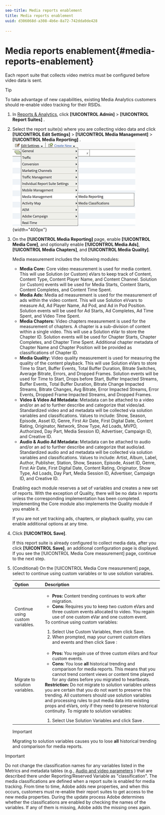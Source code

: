 ```yaml
---
seo-title: Media reports enablement
title: Media reports enablement
uuid: d306068d-a308-4b6e-8a72-742dda0de428

---
```


# Media reports enablement{#media-reports-enablement}

Each report suite that collects video metrics must be configured before video data is sent.

>[!TIP]
>
>To take advantage of new capabilities, existing Media Analytics customers should re-enable video tracking for their RSIDs.

1. In [Reports & Analytics](https://my.omniture.com/login/), click  **[!UICONTROL Admin]** > **[!UICONTROL Report Suites]** . 
1. Select the report suite(s) where you are collecting video data and click  **[!UICONTROL Edit Settings]** > **[!UICONTROL Media Management]** > **[!UICONTROL Media Reporting]** .  
   ![](assets/media-reporting.png){width="400px"}

1. On the **[!UICONTROL Media Reporting]** page, enable **[!UICONTROL Media Core]**, and optionally enable **[!UICONTROL Media Ads]**, **[!UICONTROL Media Chapters]**, and **[!UICONTROL Media Quality]**.

   Media measurement includes the following modules:

    * **Media Core:** Core video measurement is used for media content. This will use Solution (or Custom) eVars to keep track of Content, Content Type, Content Player Name, and Content Channel. Solution (or Custom) events will be used for Media Starts, Content Starts, Content Completes, and Content Time Spent. 
    * **Media Ads:** Media ad measurement is used for the measurement of ads within the video content. This will use Solution eVvars to measure Ad, Ad Player Name, Ad Pod, and Ad in Pod Position. Solution events will be used for Ad Starts, Ad Completes, Ad Time Spent, and Video Time Spent. 
    * **Media Chapters:** Video chapters measurement is used for the measurement of chapters. A chapter is a sub-division of content within a single video. This will use a Solution eVar to store the Chapter ID. Solution events will be used for Chapter Starts, Chapter Completes, and Chapter Time Spent. Additional chapter metadata of Chapter Name and Chapter Position will be provided as classifications of Chapter ID. 
    * **Media Quality:** Video quality measurement is used for measuring the quality of the content playback. This will use Solution eVars to store Time to Start, Buffer Events, Total Buffer Duration, Bitrate Switches, Average Bitrate, Errors, and Dropped Frames. Solution events will be used for Time to Start, Drops before Start, Buffer Impacted Streams, Buffer Events, Total Buffer Duration, Bitrate Change Impacted Streams, Bitrate Changes, Avg Bitrate, Error Impacted Streams, Error Events, Dropped Frame Impacted Streams, and Dropped Frames. 
    * **Video & Video Ad Metadata:** Metadata can be attached to a video and/or an ad to further describe and categorize that video/ad. Standardized video and ad metadata will be collected via solution variables and classifications. Values to include: Show, Season, Episode, Asset ID, Genre, First Air Date, First Digital Date, Content Rating, Originator, Network, Show Type, Ad Loads, MVPD, Authorized, Day Part, Media Session ID, Advertiser, Campaign ID, and Creative ID. 
    * **Audio & Audio Ad Metadata:** Metadata can be attached to audio and/or an ad to further describe and categorize that audio/ad. Standardized audio and ad metadata will be collected via solution variables and classifications. Values to include: Artist, Album, Label, Author, Publisher, Station, Show, Season, Episode, Asset ID, Genre, First Air Date, First Digital Date, Content Rating, Originator, Show Type, Ad Loads, Day Part, Media Session ID, Advertiser, Campaign ID, and Creative ID.

   Enabling each module reserves a set of variables and creates a new set of reports. With the exception of Quality, there will be no data in reports unless the corresponding implementation has been completed. Implementing the Core module also implements the Quality module if you enable it.

   If you are not yet tracking ads, chapters, or playback quality, you can enable additional options at any time. 

1. Click **[!UICONTROL Save]**.

   If this report suite is already configured to collect media data, after you click **[!UICONTROL Save]**, an additional configuration page is displayed. If you see the [!UICONTROL Media Core measurement] page, continue to the next step. 

1. (Conditional) On the [!UICONTROL Media Core measurement] page, select to continue using custom variables or to use solution variables. 

   | Option | Description |
   | --- | --- |
   | Continue using custom variables.  | <ul> <li> **Pros:** Content trending continues to work after migration.  </li> <li> **Cons:** Requires you to keep two custom eVars and three custom events allocated to video. You regain use of one custom eVar and one custom event.  </li> </ul> To continue using custom variables: <ol> <li>Select Use Custom Variables, then click Save.  </li> <li>When prompted, map your current custom eVars and events and then click Save : </li> </ol> |
   | Migrate to solution variables.  | <ul> <li> **Pros:** You regain use of three custom eVars and four custom events.  </li> <li> **Cons:** You lose **all** historical trending and comparison for media reports. This means that you cannot trend content views or content time played for any dates before you migrated to heartbeats.  </li> </ul> **Restriction:**  Do not migrate to solution variables unless you are certain that you do not want to preserve this trending.  All customers should use solution variables and processing rules to put media data into existing props and eVars, only if they need to preserve historical continuity.  To migrate to solution variables: <ol> <li>Select Use Solution Variables and click Save .  </li> </ol> | 
   
   >[!IMPORTANT] 
   >Migrating to solution variables causes you to lose **all** historical trending and comparison for media reports.  

>[!IMPORTANT]
>
>Do not change the classification names for any variables listed in the Metrics and metadata tables (e.g., [Audio and video parameters](../metrics-and-metadata/audio-video-parameters.md) ) that are described there under Reporting/Reserved Variable as "classification".  The media classifications are defined when a report suite is enabled for media tracking. From time to time, Adobe adds new properties, and when this occurs, customers must re-enable their report suites to get access to the new media properties. During the update process Adobe determines whether the classifications are enabled by checking the names of the variables. If any of them is missing, Adobe adds the missing ones again.
